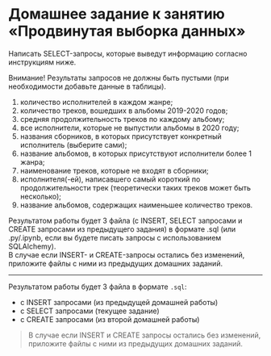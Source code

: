 # Домашнее задание к занятию «Продвинутая выборка данных»

Написать SELECT-запросы, которые выведут информацию согласно инструкциям ниже.

Внимание! Результаты запросов не должны быть пустыми (при необходимости добавьте данные в таблицы).

1. количество исполнителей в каждом жанре;
2. количество треков, вошедших в альбомы 2019-2020 годов;
3. средняя продолжительность треков по каждому альбому;
4. все исполнители, которые не выпустили альбомы в 2020 году;
5. названия сборников, в которых присутствует конкретный исполнитель (выберите сами);
6. название альбомов, в которых присутствуют исполнители более 1 жанра;
7. наименование треков, которые не входят в сборники;
8. исполнителя(-ей), написавшего самый короткий по продолжительности трек (теоретически таких треков может быть несколько);
9. название альбомов, содержащих наименьшее количество треков.

Результатом работы будет 3 файла (с INSERT, SELECT запросами и CREATE запросами из предыдущего задания) в формате .sql (или .py/.ipynb, если вы будете писать запросы с использованием SQLAlchemy).  
В случае если INSERT- и CREATE-запросы остались без изменений, приложите файлы c ними из предыдущих домашних заданий.

---

Результатом работы будет 3 файла в формате `.sql`:

- с INSERT запросами (из предыдущей домашней работы)
- с SELECT запросами (текущее задание)
- с CREATE запросами (из второй домашней работы)

> В случае если INSERT и CREATE запросы остались без изменений, приложите файлы c ними из предыдущих домашних заданий.

